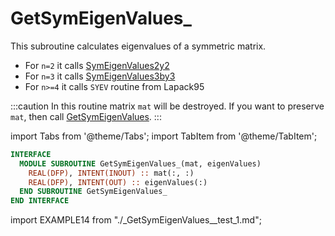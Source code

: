 # GetSymEigenValues_

This subroutine calculates eigenvalues of a symmetric matrix.

- For `n=2` it calls [SymEigenValues2y2](SymEigenValues2by2.md)
- For `n=3` it calls [SymEigenValues3by3](SymEigenValues3by3.md)
- For `n>=4` it calls `SYEV` routine from Lapack95

:::caution
In this routine matrix `mat` will be destroyed. If you want to preserve `mat`, then call [GetSymEigenValues](GetSymEigenValues.md).
:::

import Tabs from '@theme/Tabs';
import TabItem from '@theme/TabItem';

<Tabs>
<TabItem value="interface" label="܀ Interface" default>

```fortran
INTERFACE
  MODULE SUBROUTINE GetSymEigenValues_(mat, eigenValues)
    REAL(DFP), INTENT(INOUT) :: mat(:, :)
    REAL(DFP), INTENT(OUT) :: eigenValues(:)
  END SUBROUTINE GetSymEigenValues_
END INTERFACE
```

</TabItem>

<TabItem value="example" label="️܀ See example">

import EXAMPLE14 from "./_GetSymEigenValues__test_1.md";

<EXAMPLE14 />

</TabItem>

<TabItem value="close" label="↢ ">

</TabItem>
</Tabs>
